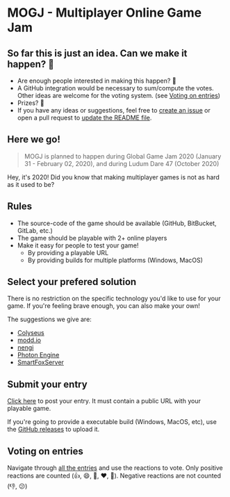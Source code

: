 # MOGJ - Multiplayer Online Game Jam

## So far this is just an idea. Can we make it happen? 👀

- Are enough people interested in making this happen? 👀
- A GitHub integration would be necessary to sum/compute the votes. Other ideas are welcome for the voting system. (see [Voting on entries](#voting-on-entries))
- Prizes? 👀
- If you have any ideas or suggestions, feel free to [create an issue](/issues/new) or open a pull request to [update the README file](https://github.com/colyseus/MOGJ/edit/master/README.md).

## Here we go!

> MOGJ is planned to happen during Global Game Jam 2020 (January 31 - February 02, 2020), and during Ludum Dare 47 (October 2020)

Hey, it's 2020! Did you know that making multiplayer games is not as hard as it used to be?

## Rules

- The source-code of the game should be available (GitHub, BitBucket, GitLab, etc.)
- The game should be playable with 2+ online players
- Make it easy for people to test your game!
  - By providing a playable URL
  - By providing builds for multiple platforms (Windows, MacOS)

## Select your prefered solution

There is no restriction on the specific technology you'd like to use for your game. If you're feeling brave enough, you can also make your own!

The suggestions we give are:

- [Colyseus](http://colyseus.io)
- [modd.io](https://www.modd.io)
- [nengi](https://github.com/timetocode/nengi)
- [Photon Engine](https://www.photonengine.com)
- [SmartFoxServer](https://www.smartfoxserver.com/)

## Submit your entry

[Click here](https://github.com/colyseus/MOGJ/issues/new?title=Entry:%20) to post your entry. It must contain a public URL with your playable game.

If you're going to provide a executable build (Windows, MacOS, etc), use the
[GitHub releases](https://help.github.com/en/articles/creating-releases) to upload it.

## Voting on entries

Navigate through [all the entries](https://github.com/colyseus/MOGJ/issues?utf8=✓&q=is%3Aissue+is%3Aopen+"Entry%3A") and use the reactions to vote. Only positive reactions are counted (👍, 😄, 🎉, ❤️, 👀). Negative reactions are not counted (👎, 😕)
